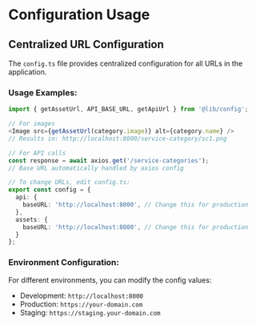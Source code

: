 # Configuration Usage

## Centralized URL Configuration

The `config.ts` file provides centralized configuration for all URLs in the application.

### Usage Examples:

```typescript
import { getAssetUrl, API_BASE_URL, getApiUrl } from '@lib/config';

// For images
<Image src={getAssetUrl(category.image)} alt={category.name} />
// Results in: http://localhost:8000/service-category/sc1.png

// For API calls  
const response = await axios.get('/service-categories');
// Base URL automatically handled by axios config

// To change URLs, edit config.ts:
export const config = {
  api: {
    baseURL: 'http://localhost:8000', // Change this for production
  },
  assets: {
    baseURL: 'http://localhost:8000', // Change this for production
  }
};
```

### Environment Configuration:

For different environments, you can modify the config values:
- Development: `http://localhost:8000`
- Production: `https://your-domain.com`
- Staging: `https://staging.your-domain.com`
